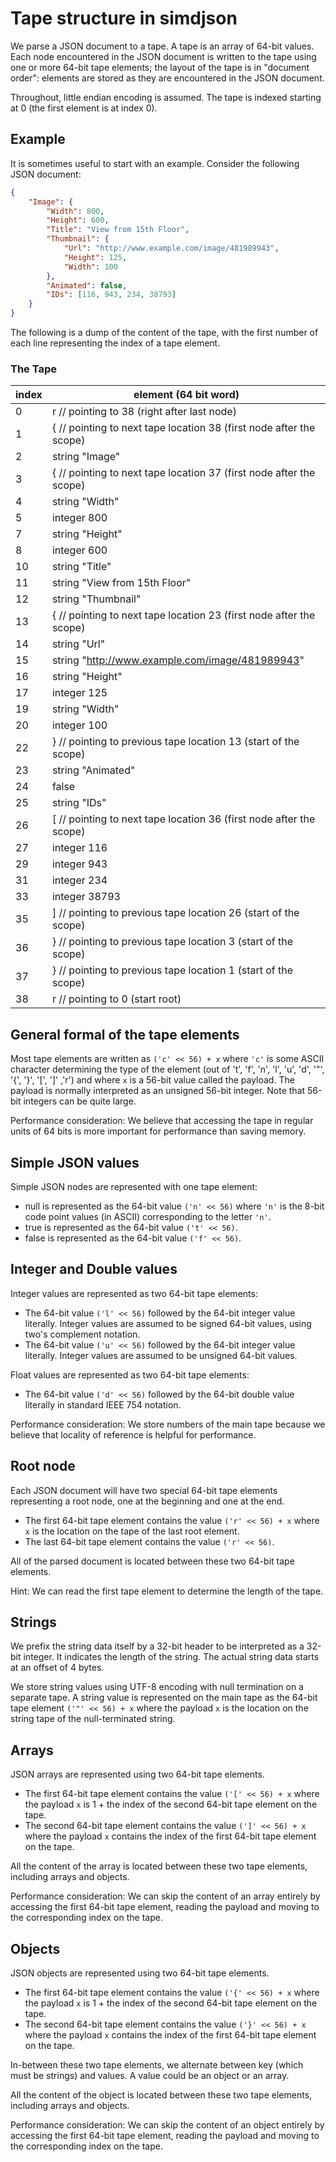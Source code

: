 
# Tape structure in simdjson

We parse a JSON document to a tape. A tape is an array of 64-bit values. Each node encountered in the JSON document is written to the tape using one or more 64-bit tape elements; the layout of the tape is in "document order": elements are stored as they are encountered in the JSON document.

Throughout, little endian encoding is assumed. The tape is indexed starting at 0 (the first element is at index 0).

## Example

It is sometimes useful to start with an example. Consider the following JSON document:

```json
{
	"Image": {
		"Width": 800,
		"Height": 600,
		"Title": "View from 15th Floor",
		"Thumbnail": {
			"Url": "http://www.example.com/image/481989943",
			"Height": 125,
			"Width": 100
		},
		"Animated": false,
		"IDs": [116, 943, 234, 38793]
	}
}
```

The following is a dump of the content of the tape, with the first number of each line representing the index of a tape element.

### The Tape
| index | element (64 bit word)                                               |
| ----- | ------------------------------------------------------------------- |
| 0     | r	// pointing to 38 (right after last node)                         |
| 1     | {	// pointing to next tape location 38 (first node after the scope) |
| 2     | string "Image"                                                      |
| 3     | {	// pointing to next tape location 37 (first node after the scope) |
| 4     | string "Width"                                                      |
| 5     | integer 800                                                         |
| 7     | string "Height"                                                     |
| 8     | integer 600                                                         |
| 10    | string "Title"                                                      |
| 11    | string "View from 15th Floor"                                       |
| 12    | string "Thumbnail"                                                  |
| 13    | {	// pointing to next tape location 23 (first node after the scope) |
| 14    | string "Url"                                                        |
| 15    | string "http://www.example.com/image/481989943"                     |
| 16    | string "Height"                                                     |
| 17    | integer 125                                                         |
| 19    | string "Width"                                                      |
| 20    | integer 100                                                         |
| 22    | }	// pointing to previous tape location 13 (start of the scope)     |
| 23    | string "Animated"                                                   |
| 24    | false                                                               |
| 25    | string "IDs"                                                        |
| 26    | [	// pointing to next tape location 36 (first node after the scope) |
| 27    | integer 116                                                         |
| 29    | integer 943                                                         |
| 31    | integer 234                                                         |
| 33    | integer 38793                                                       |
| 35    | ]	// pointing to previous tape location 26 (start of the scope)     |
| 36    | }	// pointing to previous tape location 3 (start of the scope)      |
| 37    | }	// pointing to previous tape location 1 (start of the scope)      |
| 38    | r	// pointing to 0 (start root)                                     |



## General formal of the tape elements

Most tape elements are written as `('c' << 56) + x` where `'c'` is some ASCII character determining the type of the element (out of 't', 'f', 'n', 'l', 'u', 'd', '"', '{', '}', '[', ']' ,'r') and where `x` is a 56-bit value called the payload. The payload is normally interpreted as an unsigned 56-bit integer. Note that 56-bit integers can be quite large.


Performance consideration: We believe that accessing the tape in regular units of 64 bits is more important for performance than saving memory.

## Simple JSON values

Simple JSON nodes are represented with one tape element:

- null is  represented as the 64-bit value `('n' << 56)` where `'n'` is the 8-bit code point values (in ASCII) corresponding to the letter `'n'`.
- true is  represented as the 64-bit value `('t' << 56)`.
- false is  represented as the 64-bit value `('f' << 56)`.


## Integer and Double values

Integer values are represented as two 64-bit tape elements:
- The 64-bit value `('l' << 56)` followed by the 64-bit integer value literally. Integer values are assumed to be signed 64-bit values, using two's complement notation.
- The 64-bit value `('u' << 56)` followed by the 64-bit integer value literally. Integer values are assumed to be unsigned 64-bit values.


Float values are represented as two 64-bit tape elements:
- The 64-bit value `('d' << 56)` followed by the 64-bit double value literally in standard IEEE 754 notation.

Performance consideration: We store numbers of the main tape because we believe that locality of reference is helpful for performance.

## Root node

Each JSON document will have two special 64-bit tape elements representing a root node, one at the beginning and one at the end.

- The first 64-bit tape element contains the value `('r' << 56) + x` where `x` is the location on the tape of the last root element.
- The last 64-bit tape element contains the value `('r' << 56)`.

All of the parsed document is located between these two 64-bit tape elements.

Hint: We can read the first tape element to determine the length of the tape.


## Strings

We prefix the string data itself by a 32-bit header to be interpreted as a 32-bit integer. It indicates the length of the string. The actual string data starts at an offset of 4 bytes.

We store string values using UTF-8 encoding with null termination on a separate tape. A string value is represented on the main tape as the 64-bit tape element `('"' << 56) + x` where the payload `x` is the location on the string tape of the null-terminated string.

## Arrays

JSON arrays are represented using two 64-bit tape elements.

- The first 64-bit tape element contains the value `('[' << 56) + x` where the payload `x` is 1 + the index of the second 64-bit tape element on the tape.
- The second 64-bit tape element contains the value `(']' << 56) + x` where the payload `x` contains the index of the first 64-bit tape element on the tape.

All the content of the array is located between these two tape elements, including arrays and objects.

Performance consideration: We can skip the content of an array entirely by accessing the first 64-bit tape element, reading the payload and moving to the corresponding index on the tape.

## Objects

JSON objects are represented using two 64-bit tape elements.

- The first 64-bit tape element contains the value `('{' << 56) + x` where the payload `x` is 1 + the index of the second 64-bit tape element on the tape.
- The second 64-bit tape element contains the value `('}' << 56) + x` where the payload `x` contains the index of the first 64-bit tape element on the tape.

In-between these two tape elements, we alternate between key (which must be strings) and values. A value could be an object or an array.

All the content of the object is located between these two tape elements, including arrays and objects.

Performance consideration: We can skip the content of an object entirely by accessing the first 64-bit tape element, reading the payload and moving to the corresponding index on the tape.
